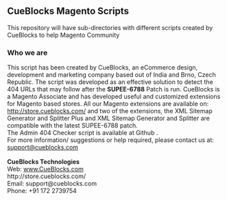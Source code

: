 <h2>CueBlocks Magento Scripts </h2>
<p>This repository will have sub-directories with different scripts created by CueBlocks to help Magento Community<br/>

<h3><b>Who we are</b></h3>
This script has been created by CueBlocks, an eCommerce design, development and marketing company based out of India and Brno, Czech Republic. The script was developed as an effective solution to detect the 404 URLs that may follow after the <b>SUPEE-6788</b> Patch is run. CueBlocks is a Magento Associate and has developed useful and customized extensions for Magento based stores. All our Magento extensions are available on: <a href="http://store.cueblocks.com/" target="_blank">http://store.cueblocks.com/</a> and two of the extensions, the XML Sitemap Generator and Splitter Plus and XML Sitemap Generator and Splitter are compatible with the latest SUPEE-6788 patch. 
<br/>
The Admin 404 Checker script is available at Github <insert link>. <br/>For more information/ suggestions or help required, please contact us at: <a href="mailto:support@cueblocks.com">support@cueblocks.com </a>
<br/><br/>
<b>CueBlocks Technologies </b><br/>
Web: <a href="http://www.cueblocks.com/">www.CueBlocks.com</a> <br/>
http://store.cueblocks.com/ <br/>
Email: support@cueblocks.com <br/>
Phone: +91 172 2739754 <br/>




